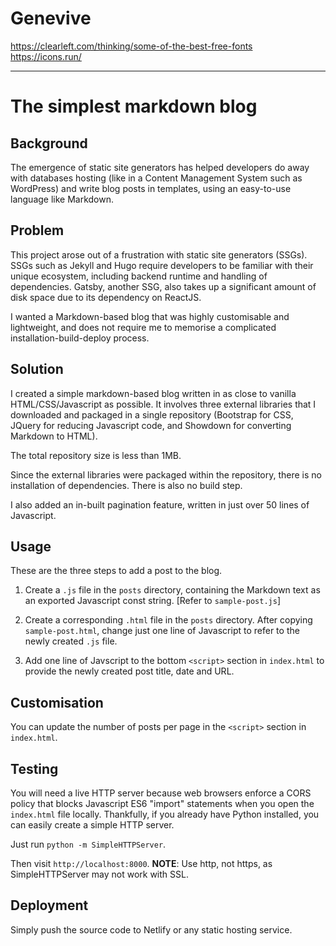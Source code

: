 # Genevive

https://clearleft.com/thinking/some-of-the-best-free-fonts
https://icons.run/


---


# The simplest markdown blog

## Background
The emergence of static site generators has helped developers do away with databases hosting (like in a Content Management System such as WordPress) and write blog posts in templates, using an easy-to-use language like Markdown. 

## Problem
This project arose out of a frustration with static site generators (SSGs). SSGs such as Jekyll and Hugo require developers to be familiar with their unique ecosystem, including backend runtime and handling of dependencies. Gatsby, another SSG, also takes up a significant amount of disk space due to its dependency on ReactJS. 

I wanted a Markdown-based blog that was highly customisable and lightweight, and does not require me to memorise a complicated installation-build-deploy process.

## Solution
I created a simple markdown-based blog written in as close to vanilla HTML/CSS/Javascript as possible. It involves three external libraries that I downloaded and packaged in a single repository (Bootstrap for CSS, JQuery for reducing Javascript code, and Showdown for converting Markdown to HTML).

The total repository size is less than 1MB. 

Since the external libraries were packaged within the repository, there is no installation of dependencies. There is also no build step. 

I also added an in-built pagination feature, written in just over 50 lines of Javascript. 

## Usage
These are the three steps to add a post to the blog.
1. Create a `.js` file in the `posts` directory, containing the Markdown text as an exported Javascript const string. [Refer to `sample-post.js`]

2. Create a corresponding `.html` file in the `posts` directory. After copying `sample-post.html`, change just one line of Javascript to refer to the newly created `.js` file. 

3. Add one line of Javscript to the bottom `<script>` section in `index.html` to provide the newly created post title, date and URL. 

## Customisation
You can update the number of posts per page in the `<script>` section in `index.html`. 

## Testing
You will need a live HTTP server because web browsers enforce a CORS policy that blocks Javascript ES6 "import" statements when you open the `index.html` file locally. Thankfully, if you already have Python installed, you can easily create a simple HTTP server. 

Just run `python -m SimpleHTTPServer`.

Then visit `http://localhost:8000`. **NOTE**: Use http, not https, as SimpleHTTPServer may not work with SSL.

## Deployment
Simply push the source code to Netlify or any static hosting service. 
